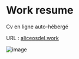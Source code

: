 # Work resume

Cv en ligne auto-hébergé 

URL : [aliceosdel.work](https://aliceosdel.work)

![image](https://github.com/aliceout/work/assets/10231985/3298ef69-c155-464a-a57e-297fb90b1e3b)

